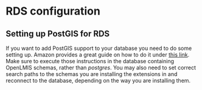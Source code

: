 # RDS configuration

## Setting up PostGIS for RDS

If you want to add PostGIS support to your database you need to do some setting up. Amazon provides
a great guide on how to do it under [this link](http://docs.aws.amazon.com/AmazonRDS/latest/UserGuide/Appendix.PostgreSQL.CommonDBATasks.html#Appendix.PostgreSQL.CommonDBATasks.PostGIS). Make sure to execute those instructions in the database containing OpenLMIS schemas, rather than *postgres*. You may also need to set correct search paths to the schemas you are installing the extensions in and reconnect to the database, depending on the way you are installing them.
